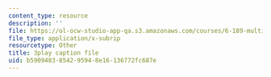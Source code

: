 ```yaml
---
content_type: resource
description: ''
file: https://ol-ocw-studio-app-qa.s3.amazonaws.com/courses/6-189-multicore-programming-primer-january-iap-2007/b5909483854295948e16136772fc687e_f2_lvRuqp50.srt
file_type: application/x-subrip
resourcetype: Other
title: 3play caption file
uid: b5909483-8542-9594-8e16-136772fc687e
---
```

